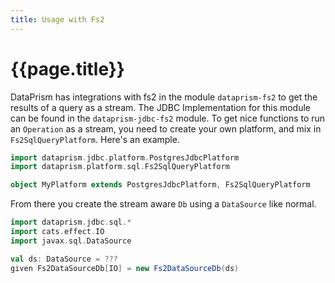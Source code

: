 ```yaml
---
title: Usage with Fs2
---
```


# {{page.title}}

DataPrism has integrations with fs2 in the module `dataprism-fs2` to get the results of a query as a
stream. The JDBC Implementation for this module can be found in the `dataprism-jdbc-fs2` module. To
get nice functions to run an `Operation` as a stream, you need to create your own platform, and mix
in `Fs2SqlQueryPlatform`. Here's an example.

```scala 3
import dataprism.jdbc.platform.PostgresJdbcPlatform
import dataprism.platform.sql.Fs2SqlQueryPlatform

object MyPlatform extends PostgresJdbcPlatform, Fs2SqlQueryPlatform
```

From there you create the stream aware `Db` using a `DataSource` like normal.

```scala 3
import dataprism.jdbc.sql.*
import cats.effect.IO
import javax.sql.DataSource

val ds: DataSource = ???
given Fs2DataSourceDb[IO] = new Fs2DataSourceDb(ds)
```
